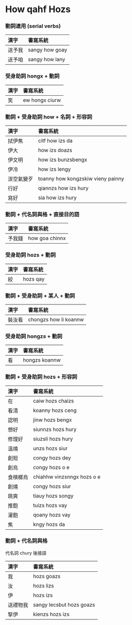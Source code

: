 # How qahf Hozs

### 動詞連用 (serial verbs)

| 漢字 | 書寫系統 |
| :--- | :--- |
| 送予我 | sangy how goay |
| 送予咱 | sangy how lany |

### 受身助詞 hongx + 動詞

| 漢字 | 書寫系統 |
| :--- | :--- |
| 笑 | ew hongx ciurw |

### 動詞 + 受身助詞 how + 名詞 + 形容詞

| 漢字 | 書寫系統 |
| :--- | :--- |
| 拭伊焦 | citf how izs da |
| 伊大 | how izs doazs |
| 伊文明 | how izs bunzsbengx |
| 伊冷 | how izs lengy |
| 湠空氣變歹 | toanny how kongzskiw vieny painny |
| 行好 | qiannzs how izs hury |
| 寫好 | sia how izs hury |

### 動詞 + 代名詞與格 + 直接目的語

| 漢字 | 書寫系統 |
| :--- | :--- |
| 予我錢 | how goa chinnx |

### 受身助詞 hozs + 動詞

| 漢字 | 書寫系統 |
| :--- | :--- |
| 絞 | hozs qay |

### 動詞 + 受身助詞 + 某人 + 動詞

| 漢字 | 書寫系統 |
| :--- | :--- |
| 裝汝看 | chongzs how li koannw |

### 受身助詞 hongzs + 動詞

| 漢字 | 書寫系統 |
| :--- | :--- |
| 看 | hongzs koannw |

### 動詞 + 受身助詞 hozs + 形容詞

| 漢字 | 書寫系統 |
| :--- | :--- |
| 在 | caiw hozs chaizs |
| 看清 | koanny hozs ceng |
| 認明 | jinw hozs bengx |
| 想好 | siunnzs hozs hury |
| 修理好 | siuzsli hozs hury |
| 溫燒 | unzs hozs siur |
| 創短 | congy hozs dey |
| 創烏 | congy hozs o e |
| 食檳榔烏 | chiahhw vinzsnngx hozs o e |
| 創燒 | congy hozs siur |
| 跳爽 | tiauy hozs songy |
| 推飽 | tuizs hozs vay |
| 灌飽 | qoany hozs vay |
| 焦 | kngy hozs da |

### 動詞 + 代名詞與格

代名詞 chury 後接語

| 漢字 | 書寫系統 |
| :--- | :--- |
| 我 | hozs goazs |
| 汝 | hozs lizs |
| 伊 | hozs izs |
| 送禮物我 | sangy lecsbut hozs goazs |
| 掔伊 | kienzs hozs izs |
